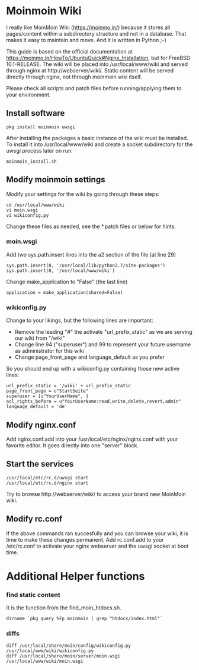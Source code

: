 # Moinmoin Wiki

I really like MoinMoin Wiki (https://moinmo.in/) because it stores all pages/content within a subdirectory structure and not in a database. That makes it easy to maintain and move. And it is written in Python ;-)

This guide is based on the official documentation at https://moinmo.in/HowTo/UbuntuQuick#Nginx_Installation, but for FreeBSD 10.1-RELEASE. The wiki will be placed into /usr/local/www/wiki and served through nginx at http://webserver/wiki/. Static content will be served directly through nginx, not through moinmoin wiki itself.

Please check all scripts and patch files before running/applying them to your environment.

## Install software

    pkg install moinmoin uwsgi

After installing the packages a basic instance of the wiki must be installed. To install it into /usr/local/www/wiki and create a socket subdirectory for the uwsgi process later on run:

    moinmoin_install.sh

## Modify moinmoin settings
Modify your settings for the wiki by going through these steps:

    cd /usr/local/www/wiki
    vi moin.wsgi
    vi wikiconfig.py

Change these files as needed, see the *.patch files or below for hints:
### moin.wsgi
Add two sys.path.insert lines into the a2 section of the file (at line 29)
  
    sys.path.insert(0, '/usr/local/lib/python2.7/site-packages')
    sys.path.insert(0, '/usr/local/www/wiki')

Change make_application to "False" (the last line)

    application = make_application(shared=False)

### wikiconfig.py
Change to your likings, but the following lines are important:

* Remove the leading "#" the activate "url_prefix_static" as we are serving our wiki from "/wiki"
* Change line 94 ("superuser") and 99 to represent your future username as administrator for this wiki
* Change page_front_page and language_default as you prefer

So you should end up with a wikiconfig.py containing those new active lines:

    url_prefix_static = '/wiki' + url_prefix_static
    page_front_page = u"StartSeite"
    superuser = [u"YourUserName", ]
    acl_rights_before = u"YourUserName:read,write,delete,revert,admin"
    language_default = 'de'


## Modify nginx.conf
Add nginx.conf.add into your /usr/local/etc/nginx/nginx.conf with your favorite editor. It goes directly into one "server" block.

## Start the services

    /usr/local/etc/rc.d/uwsgi start
    /usr/local/etc/rc.d/nginx start
    
Try to browse http://webserver/wiki/ to access your brand new MoinMoin wiki.

## Modify rc.conf

If the above commands ran succesfully and you can browse your wiki, it is time to make these changes permanent.
Add rc.conf.add to your /etc/rc.conf to activate your nginx webserver and the uwsgi socket at boot time.


# Additional Helper functions

### find static content
It is the function from the find_moin_htdocs.sh.

    dirname `pkg query %Fp moinmoin | grep "htdocs/index.html"`
    
### diffs
    diff /usr/local/share/moin/config/wikiconfig.py /usr/local/www/wiki/wikiconfig.py
    diff /usr/local/share/moin/server/moin.wsgi /usr/local/www/wiki/moin.wsgi                                                 
